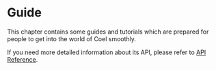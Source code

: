 # Guide

This chapter contains some guides and tutorials which are prepared for people
to get into the world of Coel smoothly.

If you need more detailed information about its API, please refer to
[API Reference](/api-reference).
